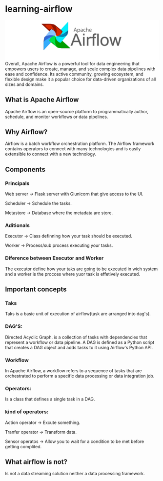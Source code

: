 # learning-airflow
<a><img src="./images/apache_airflow.webp"/></a>
Overall, Apache Airflow is a powerful tool for data engineering that empowers users to create, manage, and scale complex data pipelines with ease and confidence. Its active community, growing ecosystem, and flexible design make it a popular choice for data-driven organizations of all sizes and domains.

## What is Apache Airflow

Apache Airflow is an open-source platform to programmatically author, schedule, and monitor workflows or data pipelines.

## Why Airflow?

Airflow is a batch workflow orchestration platform. The Airflow framework contains operators to connect with many technologies and is easily extensible to connect with a new technology.

## Components

### Principals 

Web server -> Flask server with Giunicorn that give access to the UI.

Scheduler  -> Schedule the tasks.

Metastore  -> Database where the metadata are store.

### Aditionals

Executor   -> Class definning how your task should be executed. 

Worker     -> Process/sub process executing your tasks.

### Diference between Executor and Worker
The executor define how your taks are going to be  executed in wich system and a worker is the procces where yuor task is effetively executed.

## Important concepts

### Taks
Taks is a basic unit of execution of airflow(task are arranged into dag's).

### DAG'S: 
Directed Acyclic Graph. is a collection of tasks with dependencies that represent a workflow or data pipeline. A DAG is defined as a Python script that creates a DAG object and adds tasks to it using Airflow's Python API.

### Workflow
In Apache Airflow, a workflow refers to a sequence of tasks that are orchestrated to perform a specific data processing or data integration job.

### Operators: 
Is a class that defines a single task in a DAG.

### kind of operators:

Action operator  -> Excute something.

Tranfer operator -> Transform data.

Sensor operatos  -> Allow you to wait for  a condition to be met before getting complited.

## What airflow is not?
Is not a data streaming solution neither a data processing framework.
